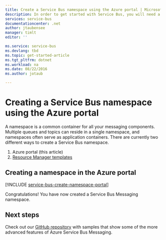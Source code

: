 ```yaml
---
title: Create a Service Bus namespace using the Azure portal | Microsoft Azure
description: In order to get started with Service Bus, you will need a namespace. Here's how to create one using the Azure portal.
services: service-bus
documentationcenter: .net
author: jtaubensee
manager: timlt
editor: ''

ms.service: service-bus
ms.devlang: tbd
ms.topic: get-started-article
ms.tgt_pltfrm: dotnet
ms.workload: na
ms.date: 08/22/2016
ms.author: jotaub

---
```

# Creating a Service Bus namespace using the Azure portal
A namespace is a common container for all your messaging components. Multiple queues and topics can reside in a single namespace, and namespaces often serve as application containers. There are currently two different ways to create a Service Bus namespace.

1. Azure portal (this article)
2. [Resource Manager templates][create-namespace-using-arm]

## Creating a namespace in the Azure portal
[!INCLUDE [service-bus-create-namespace-portal](../../includes/service-bus-create-namespace-portal.md)]

Congratulations! You have now created a Service Bus Messaging namespace.

## Next steps
Check out our [GitHub repository](https://github.com/Azure-Samples/azure-servicebus-messaging-samples\]\[github-samples) with samples that show some of the more advanced features of Azure Service Bus Messaging.

[create-namespace-using-arm]: ./service-bus-resource-manager-overview.md
[github-samples]: https://github.com/Azure-Samples/azure-servicebus-messaging-samples